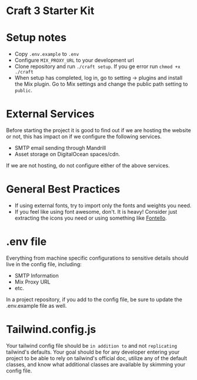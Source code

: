 # Craft 3 Starter Kit

# Setup notes
- Copy `.env.example` to `.env`
- Configure `MIX_PROXY_URL` to your development url
- Clone repository and run `./craft setup`. If you ge error run `chmod +x ./craft`
- When setup has completed, log in, go to setting -> plugins and install the Mix plugin. Go to Mix settings and change the public path setting to `public`. 

# External Services
Before starting the project it is good to find out if we are hosting the website or not, this has impact on if we configure the following services. 
- SMTP email sending through Mandrill
- Asset storage on DigitalOcean spaces/cdn. 

If we are not hosting, do not configure either of the above services.

# General Best Practices
- If using external fonts, try to import only the fonts and weights you need. 
- If you feel like using font awesome, don't. It is heavy! Consider just extracting the icons you need or using something like [Fontello](https://github.com/fontello/fontello).

# .env file
Everything from machine specific configurations to sensitive details should live in the config file, including:
- SMTP Information
- Mix Proxy URL
- etc.

In a project repository, if you add to the config file, be sure to update the .env.example file as well. 

# Tailwind.config.js
Your tailwind config file should be `in addition to` and not `replicating` tailwind's defaults. Your goal should be for any developer entering your project to be able to rely on tailwind's official doc, utilize any of the default classes, and know what additional classes are available by skimming your config file. 
